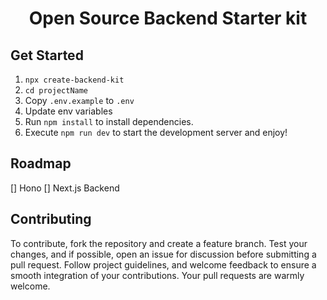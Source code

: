 <h1 align="center">Open Source Backend Starter kit</h1>


## Get Started

1. `npx create-backend-kit`
2. `cd projectName`
3. Copy `.env.example` to `.env`
4. Update env variables
5. Run `npm install` to install dependencies.
7. Execute `npm run dev` to start the development server and enjoy!

## Roadmap
[] Hono
[] Next.js Backend


## Contributing

To contribute, fork the repository and create a feature branch. Test your changes, and if possible, open an issue for discussion before submitting a pull request. Follow project guidelines, and welcome feedback to ensure a smooth integration of your contributions. Your pull requests are warmly welcome.
